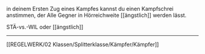 in deinem Ersten Zug eines Kampfes kannst du einen Kampfschrei anstimmen, der Alle Gegner in Hörreichweite [[ängstlich]] werden lässt. 

STÄ-vs.-WIL oder [[ängstlich]]

---
[[REGELWERK/02 Klassen/Splitterklasse/Kämpfer/Kämpfer]]